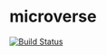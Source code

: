 # microverse
[![Build Status](https://travis-ci.org/mnitchev/microverse.svg?branch=master)](https://travis-ci.org/mnitchev/microverse)
